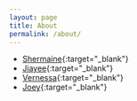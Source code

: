 ```yaml
---
layout: page
title: About
permalink: /about/
---
```


* [Shermaine](){:target="_blank"}
* [Jiayee](http://glacierain.blogspot.sg/){:target="_blank"}
* [Vernessa](http://sonderlight.blogspot.sg/){:target="_blank"}
* [Joey](http://kangartherapy.blogspot.sg/){:target="_blank"}
